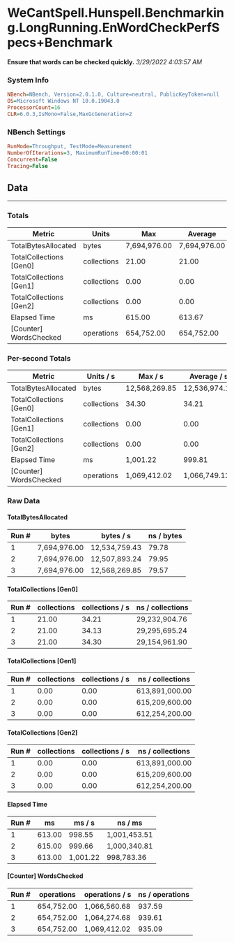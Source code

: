 ﻿# WeCantSpell.Hunspell.Benchmarking.LongRunning.EnWordCheckPerfSpecs+Benchmark
__Ensure that words can be checked quickly.__
_3/29/2022 4:03:57 AM_
### System Info
```ini
NBench=NBench, Version=2.0.1.0, Culture=neutral, PublicKeyToken=null
OS=Microsoft Windows NT 10.0.19043.0
ProcessorCount=16
CLR=6.0.3,IsMono=False,MaxGcGeneration=2
```

### NBench Settings
```ini
RunMode=Throughput, TestMode=Measurement
NumberOfIterations=3, MaximumRunTime=00:00:01
Concurrent=False
Tracing=False
```

## Data
-------------------

### Totals
|          Metric |           Units |             Max |         Average |             Min |          StdDev |
|---------------- |---------------- |---------------- |---------------- |---------------- |---------------- |
|TotalBytesAllocated |           bytes |    7,694,976.00 |    7,694,976.00 |    7,694,976.00 |            0.00 |
|TotalCollections [Gen0] |     collections |           21.00 |           21.00 |           21.00 |            0.00 |
|TotalCollections [Gen1] |     collections |            0.00 |            0.00 |            0.00 |            0.00 |
|TotalCollections [Gen2] |     collections |            0.00 |            0.00 |            0.00 |            0.00 |
|    Elapsed Time |              ms |          615.00 |          613.67 |          613.00 |            1.15 |
|[Counter] WordsChecked |      operations |      654,752.00 |      654,752.00 |      654,752.00 |            0.00 |

### Per-second Totals
|          Metric |       Units / s |         Max / s |     Average / s |         Min / s |      StdDev / s |
|---------------- |---------------- |---------------- |---------------- |---------------- |---------------- |
|TotalBytesAllocated |           bytes |   12,568,269.85 |   12,536,974.17 |   12,507,893.24 |       30,249.17 |
|TotalCollections [Gen0] |     collections |           34.30 |           34.21 |           34.13 |            0.08 |
|TotalCollections [Gen1] |     collections |            0.00 |            0.00 |            0.00 |            0.00 |
|TotalCollections [Gen2] |     collections |            0.00 |            0.00 |            0.00 |            0.00 |
|    Elapsed Time |              ms |        1,001.22 |          999.81 |          998.55 |            1.34 |
|[Counter] WordsChecked |      operations |    1,069,412.02 |    1,066,749.12 |    1,064,274.68 |        2,573.85 |

### Raw Data
#### TotalBytesAllocated
|           Run # |           bytes |       bytes / s |      ns / bytes |
|---------------- |---------------- |---------------- |---------------- |
|               1 |    7,694,976.00 |   12,534,759.43 |           79.78 |
|               2 |    7,694,976.00 |   12,507,893.24 |           79.95 |
|               3 |    7,694,976.00 |   12,568,269.85 |           79.57 |

#### TotalCollections [Gen0]
|           Run # |     collections | collections / s |ns / collections |
|---------------- |---------------- |---------------- |---------------- |
|               1 |           21.00 |           34.21 |   29,232,904.76 |
|               2 |           21.00 |           34.13 |   29,295,695.24 |
|               3 |           21.00 |           34.30 |   29,154,961.90 |

#### TotalCollections [Gen1]
|           Run # |     collections | collections / s |ns / collections |
|---------------- |---------------- |---------------- |---------------- |
|               1 |            0.00 |            0.00 |  613,891,000.00 |
|               2 |            0.00 |            0.00 |  615,209,600.00 |
|               3 |            0.00 |            0.00 |  612,254,200.00 |

#### TotalCollections [Gen2]
|           Run # |     collections | collections / s |ns / collections |
|---------------- |---------------- |---------------- |---------------- |
|               1 |            0.00 |            0.00 |  613,891,000.00 |
|               2 |            0.00 |            0.00 |  615,209,600.00 |
|               3 |            0.00 |            0.00 |  612,254,200.00 |

#### Elapsed Time
|           Run # |              ms |          ms / s |         ns / ms |
|---------------- |---------------- |---------------- |---------------- |
|               1 |          613.00 |          998.55 |    1,001,453.51 |
|               2 |          615.00 |          999.66 |    1,000,340.81 |
|               3 |          613.00 |        1,001.22 |      998,783.36 |

#### [Counter] WordsChecked
|           Run # |      operations |  operations / s | ns / operations |
|---------------- |---------------- |---------------- |---------------- |
|               1 |      654,752.00 |    1,066,560.68 |          937.59 |
|               2 |      654,752.00 |    1,064,274.68 |          939.61 |
|               3 |      654,752.00 |    1,069,412.02 |          935.09 |


